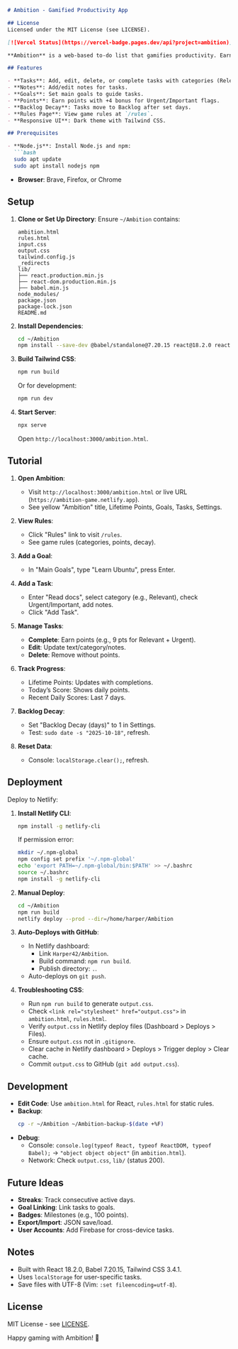 ```markdown
# Ambition - Gamified Productivity App

## License
Licensed under the MIT License (see LICENSE).

[![Vercel Status](https://vercel-badge.pages.dev/api?project=ambition)](https://vercel.com/projects/ambition)

**Ambition** is a web-based to-do list that gamifies productivity. Earn points by completing tasks, track goals, and stay motivated with a sleek, dark-themed UI. Built with React, Tailwind CSS, and local dependencies, it runs offline and stores data in `localStorage`.

## Features

- **Tasks**: Add, edit, delete, or complete tasks with categories (Relevant: 5 pts, Other: 3 pts, Chores: 2 pts, People: 5 pts, Backlog: 5 pts, Abspielen: 1 pt).
- **Notes**: Add/edit notes for tasks.
- **Goals**: Set main goals to guide tasks.
- **Points**: Earn points with +4 bonus for Urgent/Important flags.
- **Backlog Decay**: Tasks move to Backlog after set days.
- **Rules Page**: View game rules at `/rules`.
- **Responsive UI**: Dark theme with Tailwind CSS.

## Prerequisites

- **Node.js**: Install Node.js and npm:
  ```bash
  sudo apt update
  sudo apt install nodejs npm
  ```
- **Browser**: Brave, Firefox, or Chrome

## Setup

1. **Clone or Set Up Directory**:
   Ensure `~/Ambition` contains:
   ```plain
   ambition.html
   rules.html
   input.css
   output.css
   tailwind.config.js
   _redirects
   lib/
   ├── react.production.min.js
   ├── react-dom.production.min.js
   ├── babel.min.js
   node_modules/
   package.json
   package-lock.json
   README.md
   ```

2. **Install Dependencies**:
   ```bash
   cd ~/Ambition
   npm install --save-dev @babel/standalone@7.20.15 react@18.2.0 react-dom@18.2.0 tailwindcss@3.4.1
   ```

3. **Build Tailwind CSS**:
   ```bash
   npm run build
   ```
   Or for development:
   ```bash
   npm run dev
   ```

4. **Start Server**:
   ```bash
   npx serve
   ```
   Open `http://localhost:3000/ambition.html`.

## Tutorial

1. **Open Ambition**:
   - Visit `http://localhost:3000/ambition.html` or live URL (`https://ambition-game.netlify.app`).
   - See yellow "Ambition" title, Lifetime Points, Goals, Tasks, Settings.

2. **View Rules**:
   - Click "Rules" link to visit `/rules`.
   - See game rules (categories, points, decay).

3. **Add a Goal**:
   - In "Main Goals", type "Learn Ubuntu", press Enter.

4. **Add a Task**:
   - Enter "Read docs", select category (e.g., Relevant), check Urgent/Important, add notes.
   - Click "Add Task".

5. **Manage Tasks**:
   - **Complete**: Earn points (e.g., 9 pts for Relevant + Urgent).
   - **Edit**: Update text/category/notes.
   - **Delete**: Remove without points.

6. **Track Progress**:
   - Lifetime Points: Updates with completions.
   - Today’s Score: Shows daily points.
   - Recent Daily Scores: Last 7 days.

7. **Backlog Decay**:
   - Set "Backlog Decay (days)" to 1 in Settings.
   - Test: `sudo date -s "2025-10-18"`, refresh.

8. **Reset Data**:
   - Console: `localStorage.clear();`, refresh.

## Deployment

Deploy to Netlify:

1. **Install Netlify CLI**:
   ```bash
   npm install -g netlify-cli
   ```
   If permission error:
   ```bash
   mkdir ~/.npm-global
   npm config set prefix '~/.npm-global'
   echo 'export PATH=~/.npm-global/bin:$PATH' >> ~/.bashrc
   source ~/.bashrc
   npm install -g netlify-cli
   ```

2. **Manual Deploy**:
   ```bash
   cd ~/Ambition
   npm run build
   netlify deploy --prod --dir=/home/harper/Ambition
   ```

3. **Auto-Deploys with GitHub**:
   - In Netlify dashboard:
     - Link `Harper42/Ambition`.
     - Build command: `npm run build`.
     - Publish directory: `.`.
   - Auto-deploys on `git push`.

4. **Troubleshooting CSS**:
   - Run `npm run build` to generate `output.css`.
   - Check `<link rel="stylesheet" href="output.css">` in `ambition.html`, `rules.html`.
   - Verify `output.css` in Netlify deploy files (Dashboard > Deploys > Files).
   - Ensure `output.css` not in `.gitignore`.
   - Clear cache in Netlify dashboard > Deploys > Trigger deploy > Clear cache.
   - Commit `output.css` to GitHub (`git add output.css`).

## Development

- **Edit Code**: Use `ambition.html` for React, `rules.html` for static rules.
- **Backup**:
   ```bash
   cp -r ~/Ambition ~/Ambition-backup-$(date +%F)
   ```
- **Debug**:
   - Console: `console.log(typeof React, typeof ReactDOM, typeof Babel);` → `"object object object"` (in `ambition.html`).
   - Network: Check `output.css`, `lib/` (status 200).

## Future Ideas

- **Streaks**: Track consecutive active days.
- **Goal Linking**: Link tasks to goals.
- **Badges**: Milestones (e.g., 100 points).
- **Export/Import**: JSON save/load.
- **User Accounts**: Add Firebase for cross-device tasks.

## Notes

- Built with React 18.2.0, Babel 7.20.15, Tailwind CSS 3.4.1.
- Uses `localStorage` for user-specific tasks.
- Save files with UTF-8 (Vim: `:set fileencoding=utf-8`).

## License

MIT License - see [LICENSE](LICENSE).

Happy gaming with Ambition! 🚀
```
